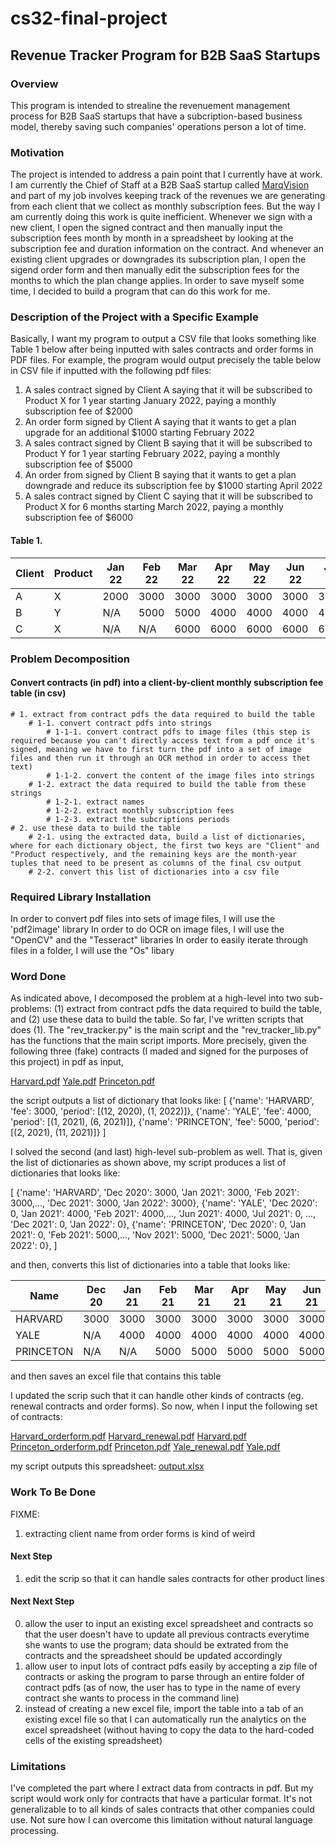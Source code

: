 # cs32-final-project
## Revenue Tracker Program for B2B SaaS Startups
### Overview
This program is intended to strealine the revenuement management process for B2B SaaS startups that have a subcription-based business model, thereby saving such companies' operations person a lot of time. 

### Motivation
The project is intended to address a pain point that I currently have at work. I am currently the Chief of Staff at a B2B SaaS startup called [MarqVision](https://marqvision.com) and part of my job involves keeping track of the revenues we are generating from each client that we collect as monthly subscription fees. But the way I am currently doing this work is quite inefficient. Whenever we sign with a new client, I open the signed contract and then manually input the subscription fees month by month in a spreadsheet by looking at the subscription fee and duration information on the contract. And whenever an existing client upgrades or downgrades its subscription plan, I open the sigend order form and then manually edit the subscription fees for the months to which the plan change applies. In order to save myself some time, I decided to build a program that can do this work for me. 

### Description of the Project with a Specific Example
Basically, I want my program to output a CSV file that looks something like Table 1 below after being inputted with sales contracts and order forms in PDF files. For example, the program would output precisely the table below in CSV file if inputted with the following pdf files:

1. A sales contract signed by Client A saying that it will be subscribed to Product X for 1 year starting January 2022, paying a monthly subscription fee of $2000
2. An order form signed by Client A saying that it wants to get a plan upgrade for an additional $1000 starting February 2022
3. A sales contract signed by Client B saying that it will be subscribed to Product Y for 1 year starting February 2022, paying a monthly subscription fee of $5000
4. An order from signed by Client B saying that it wants to get a plan downgrade and reduce its subscription fee by $1000 starting April 2022
5. A sales contract signed by Client C saying that it will be subscribed to Product X for 6 months starting March 2022, paying a monthly subscription fee of $6000

#### Table 1. 

| Client | Product | Jan 22 | Feb 22 | Mar 22 | Apr 22 | May 22 | Jun 22 | Jul 22 | Aug 22 | Sep 22 | Oct 22 | Nov 22 | Dec 22 | Jan 23 |
|--------|---------|--------|--------|--------|--------|--------|--------|--------|--------|--------|--------|--------|--------|--------|
| A      | X       | 2000   | 3000   | 3000   | 3000   | 3000   | 3000   | 3000   | 3000   | 3000   | 3000   | 3000   | 3000   | N/A    | 
| B      | Y       | N/A    | 5000   | 5000   | 4000   | 4000   | 4000   | 4000   | 4000   | 4000   | 4000   | 4000   | 4000   | 4000   | 
| C      | X       | N/A    | N/A    | 6000   | 6000   | 6000   | 6000   | 6000   | 6000   | N/A    | N/A    | N/A    | N/A    | N/A    | 

### Problem Decomposition


#### Convert contracts (in pdf) into a client-by-client monthly subscription fee table (in csv)
    # 1. extract from contract pdfs the data required to build the table
        # 1-1. convert contract pdfs into strings
            # 1-1-1. convert contract pdfs to image files (this step is required because you can't directly access text from a pdf once it's signed, meaning we have to first turn the pdf into a set of image files and then run it through an OCR method in order to access thet text) 
            # 1-1-2. convert the content of the image files into strings
        # 1-2. extract the data required to build the table from these strings
            # 1-2-1. extract names
            # 1-2-2. extract monthly subscription fees
            # 1-2-3. extract the subcriptions periods
    # 2. use these data to build the table
        # 2-1. using the extracted data, build a list of dictionaries, where for each dictionary object, the first two keys are "Client" and "Product respectively, and the remaining keys are the month-year tuples that need to be present as columns of the final csv output
        # 2-2. convert this list of dictionaries into a csv file

### Required Library Installation

In order to convert pdf files into sets of image files, I will use the 'pdf2image' library
In order to do OCR on image files, I will use the "OpenCV" and the "Tesseract" libraries
In order to easily iterate through files in a folder, I will use the "Os" libary

### Word Done

As indicated above, I decomposed the problem at a high-level into two sub-problems: (1) extract from contract pdfs the data required to build the table, and (2) use these data to build the table. So far, I've written scripts that does (1). The "rev_tracker.py" is the main script and the "rev_tracker_lib.py" has the functions that the main script imports. More precisely, given the following three (fake) contracts (I maded and signed for the purposes of this project) in pdf as input,

[Harvard.pdf](https://github.com/klee421/cs32-final-project/files/8460724/Harvard.pdf)
[Yale.pdf](https://github.com/klee421/cs32-final-project/files/8460726/Yale.pdf)
[Princeton.pdf](https://github.com/klee421/cs32-final-project/files/8460728/Princeton.pdf)

the script outputs a list of dictionary that looks like: 
[
  {'name': 'HARVARD', 'fee': 3000, 'period': [(12, 2020), (1, 2022)]}, 
  {'name': 'YALE', 'fee': 4000, 'period': [(1, 2021), (6, 2021)]}, 
  {'name': 'PRINCETON', 'fee': 5000, 'period': [(2, 2021), (11, 2021)]}
]

I solved the second (and last) high-level sub-problem as well. That is, given the list of dictionaries as shown above, my script produces a list of dictionaries that looks like:

[
  {'name': 'HARVARD', 'Dec 2020': 3000, 'Jan 2021': 3000, 'Feb 2021': 3000,..., 'Dec 2021': 3000, 'Jan 2022': 3000}, 
  {'name': 'YALE', 'Dec 2020': 0, 'Jan 2021': 4000, 'Feb 2021': 4000,..., 'Jun 2021': 4000, 'Jul 2021': 0, ..., 'Dec 2021': 0, 'Jan 2022': 0}, 
  {'name': 'PRINCETON', 'Dec 2020': 0, 'Jan 2021': 0, 'Feb 2021': 5000,..., 'Nov 2021': 5000, 'Dec 2021': 5000, 'Jan 2022': 0}, 
]

and then, converts this list of dictionaries into a table that looks like:

| Name     | Dec 20 | Jan 21 | Feb 21 | Mar 21 | Apr 21 | May 21 | Jun 21 | Jul 21 | Aug 21 | Sep 21 | Oct 21 | Nov 21 | Dec 21 | Jan 22 |
|----------|--------|--------|--------|--------|--------|--------|--------|--------|--------|--------|--------|--------|--------|--------|
| HARVARD  | 3000   | 3000   | 3000   | 3000   | 3000   | 3000   | 3000   | 3000   | 3000   | 3000   | 3000   | 3000   | 3000   | 3000   |
| YALE     | N/A    | 4000   | 4000   | 4000   | 4000   | 4000   | 4000   | N/A    | N/A    | N/A    | N/A    | N/A    | N/A    | N/A    |
| PRINCETON| N/A    | N/A    | 5000   | 5000   | 5000   | 5000   | 5000   | 5000   | 5000   | 5000   | 5000   | 5000   | 5000   | N/A    |

and then saves an excel file that contains this table

I updated the scrip such that it can handle other kinds of contracts (eg. renewal contracts and order forms). So now, when I input the following set of contracts:

[Harvard_orderform.pdf](https://github.com/klee421/cs32-final-project/files/8494211/Harvard_orderform.pdf)
[Harvard_renewal.pdf](https://github.com/klee421/cs32-final-project/files/8494212/Harvard_renewal.pdf)
[Harvard.pdf](https://github.com/klee421/cs32-final-project/files/8494213/Harvard.pdf)
[Princeton_orderform.pdf](https://github.com/klee421/cs32-final-project/files/8494216/Princeton_orderform.pdf)
[Princeton.pdf](https://github.com/klee421/cs32-final-project/files/8494217/Princeton.pdf)
[Yale_renewal.pdf](https://github.com/klee421/cs32-final-project/files/8494218/Yale_renewal.pdf)
[Yale.pdf](https://github.com/klee421/cs32-final-project/files/8494219/Yale.pdf)

my script outputs this spreadsheet:
[output.xlsx](https://github.com/klee421/cs32-final-project/files/8494224/output.xlsx)


### Work To Be Done

FIXME:
1. extracting client name from order forms is kind of weird

#### Next Step
1. edit the scrip so that it can handle sales contracts for other product lines 


#### Next Next Step
0. allow the user to input an existing excel spreadsheet and contracts so that the user doesn't have to update all previous contracts everytime she wants to use the program; data should be extrated from the contracts and the spreadsheet should be updated accordingly
1. allow user to input lots of contract pdfs easily by accepting a zip file of contracts or asking the program to parse through an entire folder of contract pdfs (as of now, the user has to type in the name of every contract she wants to process in the command line)
2. instead of creating a new excel file, import the table into a tab of an existing excel file so that I can automatically run the analytics on the excel spreadsheet (without having to copy the data to the hard-coded cells of the existing spreadsheet)

### Limitations
I've completed the part where I extract data from contracts in pdf. But my script would work only for contracts that have a particular format. It's not generalizable to to all kinds of sales contracts that other companies could use. Not sure how I can overcome this limitation without natural language processing. 
